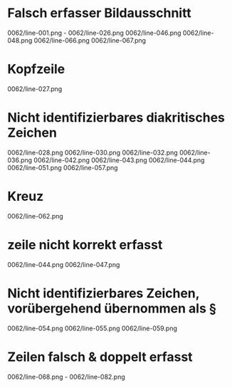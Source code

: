 # Falsch erfasser Bildausschnitt
0062/line-001.png - 0062/line-026.png
0062/line-046.png
0062/line-048.png
0062/line-066.png
0062/line-067.png
# Kopfzeile
0062/line-027.png
# Nicht identifizierbares diakritisches Zeichen
0062/line-028.png
0062/line-030.png
0062/line-032.png
0062/line-036.png
0062/line-042.png
0062/line-043.png
0062/line-044.png
0062/line-051.png
0062/line-057.png
# Kreuz
0062/line-062.png
# zeile nicht korrekt erfasst
0062/line-044.png
0062/line-047.png
# Nicht identifizierbares Zeichen, vorübergehend übernommen als §
0062/line-054.png
0062/line-055.png
0062/line-059.png
# Zeilen falsch & doppelt erfasst
0062/line-068.png - 0062/line-082.png
